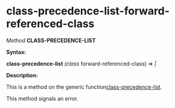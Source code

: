 class-precedence-list-forward-referenced-class
==============================================

*Method* **CLASS-PRECEDENCE-LIST**

**Syntax:**

**class-precedence-list** *(class* forward-referenced-class) => *|*

**Description:**

This is a method on the generic function[class-precedence-list](/meta-object-protocol/class-precedence-list).

This method signals an error.
